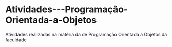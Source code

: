 # Atividades---Programação-Orientada-a-Objetos
Atividades realizadas na matéria da de Programação Orientada a Objetos da faculdade
